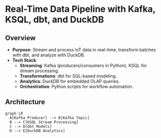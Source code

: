 # Real-Time Data Pipeline with Kafka, KSQL, dbt, and DuckDB

## Overview
- **Purpose**: Stream and process IoT data in real-time, transform batches with dbt, and analyze with DuckDB.
- **Tech Stack**:
  - **Streaming**: Kafka (producers/consumers in Python), KSQL for stream processing.
  - **Transformations**: dbt for SQL-based modeling.
  - **Analytics**: DuckDB for embedded OLAP queries.
  - **Orchestration**: Python scripts for workflow automation.

## Architecture
```mermaid
graph LR
  A[Kafka Producer] --> B[Kafka Topic]
  B --> C[KSQL Stream Processing]
  C --> D[dbt Models]
  D --> E[DuckDB Analytics]



